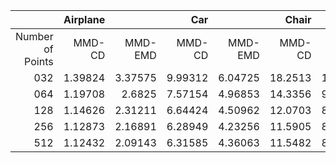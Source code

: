 |                   |   Airplane               |                           |   Car               |                      |   Chair               |                        |
|------------------:|-------------------------:|--------------------------:|--------------------:|---------------------:|----------------------:|-----------------------:|
|Number of Points   |                 MMD-CD   |                   MMD-EMD |            MMD-CD   |            MMD-EMD   |                MMD-CD |              MMD-EMD   |
|               032 |                  1.39824 |                   3.37575 |             9.99312 |              6.04725 |               18.2513 |               11.6149  |
|               064 |                  1.19708 |                   2.6825  |             7.57154 |              4.96853 |               14.3356 |                9.78847 |
|               128 |                  1.14626 |                   2.31211 |             6.64424 |              4.50962 |               12.0703 |                8.87836 |
|               256 |                  1.12873 |                   2.16891 |             6.28949 |              4.23256 |               11.5905 |                8.53007 |
|               512 |                  1.12432 |                   2.09143 |             6.31585 |              4.36063 |               11.5482 |                8.33557 |
